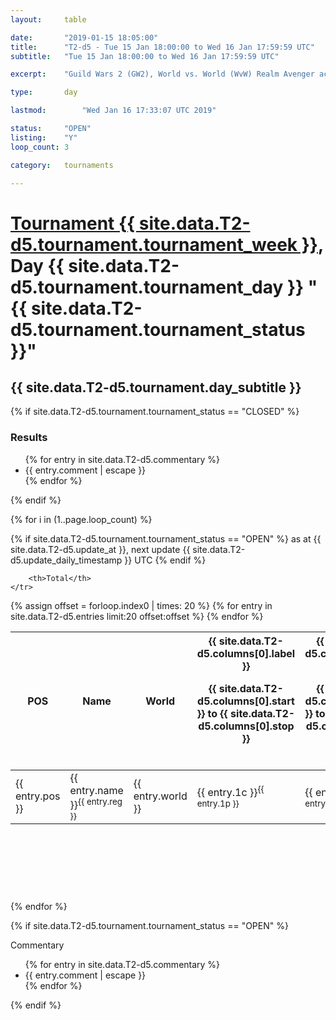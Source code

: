 ```yaml
---
layout: 	table

date: 		"2019-01-15 18:05:00"
title: 		"T2-d5 - Tue 15 Jan 18:00:00 to Wed 16 Jan 17:59:59 UTC"
subtitle: 	"Tue 15 Jan 18:00:00 to Wed 16 Jan 17:59:59 UTC"

excerpt:    "Guild Wars 2 (GW2), World vs. World (WvW) Realm Avenger achivement Tournament. \"Every Kill Counts\""

type:       day

lastmod: 		"Wed Jan 16 17:33:07 UTC 2019"

status:     "OPEN"
listing:    "Y"
loop_count: 3

category: 	tournaments

---
```

<div class="table_header">
    <h1><a href="{{ site.data.T2-d5.tournament.week_url }}">Tournament {{ site.data.T2-d5.tournament.tournament_week }}</a>, Day {{ site.data.T2-d5.tournament.tournament_day }} "{{ site.data.T2-d5.tournament.tournament_status }}"</h1>
    <h2>{{ site.data.T2-d5.tournament.day_subtitle }}</h2> 
</div>

{% if site.data.T2-d5.tournament.tournament_status == "CLOSED" %} 
<div class="commentary">
  <h3>Results</h3>
  <ul>
    {% for entry in site.data.T2-d5.commentary %}
    <li class="commentary_list">{{ entry.comment | escape }}</li>
    {% endfor %}
  </ul>
</div>
{% endif %}


{% for i in (1..page.loop_count) %}

{% if site.data.T2-d5.tournament.tournament_status == "OPEN" %} 
<span class="table_nextupdate">as at {{ site.data.T2-d5.update_at }}, next update {{ site.data.T2-d5.update_daily_timestamp }} UTC</span> 
{% endif %}

<table class="day_table">
  <colgroup>
    <col style="width:18px">
    <col style="width:55px">
    <col style="width:55px">
    <col style="width:12px">
    <col style="width:12px">
    <col style="width:12px">
    <col style="width:12px">
    <col style="width:12px">
    <col style="width:12px">
    <col style="width:12px">
    <col style="width:12px">
    <col style="width:12px">
    <col style="width:12px">
    <col style="width:12px">
    <col style="width:12px">
    <col style="width:12px">
    <col style="width:12px">
    <col style="width:12px">
    <col style="width:12px">
    <col style="width:12px">
    <col style="width:12px">
    <col style="width:12px">
    <col style="width:12px">
    <col style="width:12px">
    <col style="width:12px">
    <col style="width:12px">
    <col style="width:12px">
    <col style="width:18px">
  </colgroup>  
  <thead>
    <tr>
        <th>POS</th>
        <th class="AlignLeft">Name</th>
        <th class="AlignLeft">World</th>

<th><div class="label">{{ site.data.T2-d5.columns[0].label }}<p class="onhover">{{ site.data.T2-d5.columns[0].start }} to {{ site.data.T2-d5.columns[0].stop }}</p></div>​</th>
<th><div class="label">{{ site.data.T2-d5.columns[1].label }}<p class="onhover">{{ site.data.T2-d5.columns[1].start }} to {{ site.data.T2-d5.columns[1].stop }}</p></div>​</th>
<th><div class="label">{{ site.data.T2-d5.columns[2].label }}<p class="onhover">{{ site.data.T2-d5.columns[2].start }} to {{ site.data.T2-d5.columns[2].stop }}</p></div>​</th>
<th><div class="label">{{ site.data.T2-d5.columns[3].label }}<p class="onhover">{{ site.data.T2-d5.columns[3].start }} to {{ site.data.T2-d5.columns[3].stop }}</p></div>​</th>
<th><div class="label">{{ site.data.T2-d5.columns[4].label }}<p class="onhover">{{ site.data.T2-d5.columns[4].start }} to {{ site.data.T2-d5.columns[4].stop }}</p></div>​</th>
<th><div class="label">{{ site.data.T2-d5.columns[5].label }}<p class="onhover">{{ site.data.T2-d5.columns[5].start }} to {{ site.data.T2-d5.columns[5].stop }}</p></div>​</th>
<th><div class="label">{{ site.data.T2-d5.columns[6].label }}<p class="onhover">{{ site.data.T2-d5.columns[6].start }} to {{ site.data.T2-d5.columns[6].stop }}</p></div>​</th>
<th><div class="label">{{ site.data.T2-d5.columns[7].label }}<p class="onhover">{{ site.data.T2-d5.columns[7].start }} to {{ site.data.T2-d5.columns[7].stop }}</p></div>​</th>
<th><div class="label">{{ site.data.T2-d5.columns[8].label }}<p class="onhover">{{ site.data.T2-d5.columns[8].start }} to {{ site.data.T2-d5.columns[8].stop }}</p></div>​</th>
<th><div class="label">{{ site.data.T2-d5.columns[9].label }}<p class="onhover">{{ site.data.T2-d5.columns[9].start }} to {{ site.data.T2-d5.columns[9].stop }}</p></div>​</th>
<th><div class="label">{{ site.data.T2-d5.columns[10].label }}<p class="onhover">{{ site.data.T2-d5.columns[10].start }} to {{ site.data.T2-d5.columns[10].stop }}</p></div>​</th>

<th><div class="label">{{ site.data.T2-d5.columns[11].label }}<p class="onhover">{{ site.data.T2-d5.columns[11].start }} to {{ site.data.T2-d5.columns[11].stop }}</p></div>​</th>
<th><div class="label">{{ site.data.T2-d5.columns[12].label }}<p class="onhover">{{ site.data.T2-d5.columns[12].start }} to {{ site.data.T2-d5.columns[12].stop }}</p></div>​</th>
<th><div class="label">{{ site.data.T2-d5.columns[13].label }}<p class="onhover">{{ site.data.T2-d5.columns[13].start }} to {{ site.data.T2-d5.columns[13].stop }}</p></div>​</th>
<th><div class="label">{{ site.data.T2-d5.columns[14].label }}<p class="onhover">{{ site.data.T2-d5.columns[14].start }} to {{ site.data.T2-d5.columns[14].stop }}</p></div>​</th>
<th><div class="label">{{ site.data.T2-d5.columns[15].label }}<p class="onhover">{{ site.data.T2-d5.columns[15].start }} to {{ site.data.T2-d5.columns[15].stop }}</p></div>​</th>
<th><div class="label">{{ site.data.T2-d5.columns[16].label }}<p class="onhover">{{ site.data.T2-d5.columns[16].start }} to {{ site.data.T2-d5.columns[16].stop }}</p></div>​</th>
<th><div class="label">{{ site.data.T2-d5.columns[17].label }}<p class="onhover">{{ site.data.T2-d5.columns[17].start }} to {{ site.data.T2-d5.columns[17].stop }}</p></div>​</th>
<th><div class="label">{{ site.data.T2-d5.columns[18].label }}<p class="onhover">{{ site.data.T2-d5.columns[18].start }} to {{ site.data.T2-d5.columns[18].stop }}</p></div>​</th>
<th><div class="label">{{ site.data.T2-d5.columns[19].label }}<p class="onhover">{{ site.data.T2-d5.columns[19].start }} to {{ site.data.T2-d5.columns[19].stop }}</p></div>​</th>
<th><div class="label">{{ site.data.T2-d5.columns[20].label }}<p class="onhover">{{ site.data.T2-d5.columns[20].start }} to {{ site.data.T2-d5.columns[20].stop }}</p></div>​</th>

<th><div class="label">{{ site.data.T2-d5.columns[21].label }}<p class="onhover">{{ site.data.T2-d5.columns[21].start }} to {{ site.data.T2-d5.columns[21].stop }}</p></div>​</th>
<th><div class="label">{{ site.data.T2-d5.columns[22].label }}<p class="onhover">{{ site.data.T2-d5.columns[22].start }} to {{ site.data.T2-d5.columns[22].stop }}</p></div>​</th>
<th><div class="label">{{ site.data.T2-d5.columns[23].label }}<p class="onhover">{{ site.data.T2-d5.columns[23].start }} to {{ site.data.T2-d5.columns[23].stop }}</p></div>​</th>

        <th>Total</th>
    </tr>
  </thead>
  {% assign offset = forloop.index0 | times: 20 %}
<tbody>
{% for entry in site.data.T2-d5.entries limit:20 offset:offset %}
  <tr>
    <td class="pl{{ entry.pos }}">{{ entry.pos }}</td>
    <td class="AlignLeft">{{ entry.name }}<sup>{{ entry.reg }}</sup></td>
    <td class="AlignLeft">{{ entry.world }}</td>
    <td class="pl{{ entry.1p }}">{{ entry.1c }}<sup>{{ entry.1p }}</sup></td>
    <td class="pl{{ entry.2p }}">{{ entry.2c }}<sup>{{ entry.2p }}</sup></td>
    <td class="pl{{ entry.3p }}">{{ entry.3c }}<sup>{{ entry.3p }}</sup></td>
    <td class="pl{{ entry.4p }}">{{ entry.4c }}<sup>{{ entry.4p }}</sup></td>
    <td class="pl{{ entry.5p }}">{{ entry.5c }}<sup>{{ entry.5p }}</sup></td>
    <td class="pl{{ entry.6p }}">{{ entry.6c }}<sup>{{ entry.6p }}</sup></td>
    <td class="pl{{ entry.7p }}">{{ entry.7c }}<sup>{{ entry.7p }}</sup></td>
    <td class="pl{{ entry.8p }}">{{ entry.8c }}<sup>{{ entry.8p }}</sup></td>
    <td class="pl{{ entry.9p }}">{{ entry.9c }}<sup>{{ entry.9p }}</sup></td>
    <td class="pl{{ entry.10p }}">{{ entry.10c }}<sup>{{ entry.10p }}</sup></td>
    <td class="pl{{ entry.11p }}">{{ entry.11c }}<sup>{{ entry.11p }}</sup></td>
    <td class="pl{{ entry.12p }}">{{ entry.12c }}<sup>{{ entry.12p }}</sup></td>
    <td class="pl{{ entry.13p }}">{{ entry.13c }}<sup>{{ entry.13p }}</sup></td>
    <td class="pl{{ entry.14p }}">{{ entry.14c }}<sup>{{ entry.14p }}</sup></td>
    <td class="pl{{ entry.15p }}">{{ entry.15c }}<sup>{{ entry.15p }}</sup></td>
    <td class="pl{{ entry.16p }}">{{ entry.16c }}<sup>{{ entry.16p }}</sup></td>
    <td class="pl{{ entry.17p }}">{{ entry.17c }}<sup>{{ entry.17p }}</sup></td>
    <td class="pl{{ entry.18p }}">{{ entry.18c }}<sup>{{ entry.18p }}</sup></td>
    <td class="pl{{ entry.19p }}">{{ entry.19c }}<sup>{{ entry.19p }}</sup></td>
    <td class="pl{{ entry.20p }}">{{ entry.20c }}<sup>{{ entry.20p }}</sup></td>
    <td class="pl{{ entry.21p }}">{{ entry.21c }}<sup>{{ entry.21p }}</sup></td>
    <td class="pl{{ entry.22p }}">{{ entry.22c }}<sup>{{ entry.22p }}</sup></td>
    <td class="pl{{ entry.23p }}">{{ entry.23c }}<sup>{{ entry.23p }}</sup></td>
    <td class="pl{{ entry.24p }}">{{ entry.24c }}<sup>{{ entry.24p }}</sup></td>
    <td>{{ entry.total }}</td>
  </tr>
{% endfor %}  
</tbody>
</table>
<div class="leaderboard">
  <script async src="//pagead2.googlesyndication.com/pagead/js/adsbygoogle.js"></script>
  <!-- 728x90 -->
  <ins class="adsbygoogle"
       style="display:inline-block;width:728px;height:90px"
       data-ad-client="ca-pub-3274917281288240"
       data-ad-slot="3870538733"></ins>
  <script>
  (adsbygoogle = window.adsbygoogle || []).push({});
  </script>    
</div>
<br />
{% endfor %}

{% if site.data.T2-d5.tournament.tournament_status == "OPEN" %} 
<div class="commentary">
  <span class="commentary_title">Commentary</span>
  <ul>
    {% for entry in site.data.T2-d5.commentary %}
    <li class="commentary_list">{{ entry.comment | escape }}</li>
    {% endfor %}
  </ul>
</div>
{% endif %}



